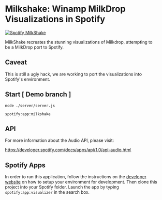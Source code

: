 Milkshake: Winamp MilkDrop Visualizations in Spotify
======

[![Spotify MilkShake](http://img.youtube.com/vi/ztRrsHhH2f0/0.jpg)](http://www.youtube.com/watch?v=ztRrsHhH2f0)

MilkShake recreates the stunning visualizations of Milkdrop, attempting to be a MilkDrop port to Spotify.

Caveat 
---
This is still a ugly hack, we are working to port the visualizations into Spotify's environment.

Start [ Demo branch ]
---
```
node ./server/server.js

spotify:app:milkshake
```


API
---
For more information about the Audio API, please visit:

https://developer.spotify.com/docs/apps/api/1.0/api-audio.html


Spotify Apps
---------------

In order to run this application, follow the instructions on the [developer website](https://developer.spotify.com/technologies/apps/guidelines/developer/)
on how to setup your environment for development. Then clone this project into your Spotify folder.
Launch the app by typing `spotify:app:visualizer` in the search box.
